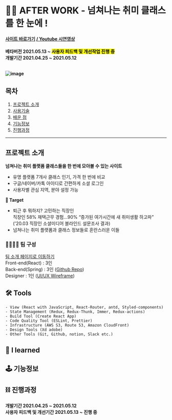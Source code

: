 # 🤹‍♀️ AFTER WORK - 넘쳐나는 취미 클래스를 한 눈에 !

<h4><a href="https://afterwork.co.kr/" target="_blank">사이트 바로가기</a> <a href="" target="_blank"> / Youtube 시연영상</a><h4>

베타버전 2021.05.13 ~ <mark style='background-color: yellow'>사용자 피드백 및 개선작업 진행 중</mark>
<br/>
개발기간 2021.04.25 ~ 2021.05.12
<br/>
<br/>
  
![image](https://user-images.githubusercontent.com/68773118/118111208-57345c80-b41e-11eb-948a-982b78a7bc50.png)

## 목차

1. [프로젝트 소개](#프로젝트-소개)
2. [사용기술](#-tools)<br/>
3. [배운 점](#-i-learned)<br/>
4. [기능정보](#-기능정보)<br/>
5. [진행과정](#-진행과정)<br/>

---

## 프로젝트 소개

**넘쳐나는 취미 플랫폼 클래스들을 한 번에 모아볼 수 있는 사이트**

- 유명 플랫폼 7개사 클래스 인기, 가격 한 번에 비교
- 구글/네이버/카톡 아이디로 간편하게 소셜 로그인
- 사용자별 관심 지역, 분야 설정 가능

**🎯 Target**

- 퇴근 후 뭐하지? 고민하는 직장인 <br/> 직장인 58% 재택근무 경험…90% “증가된 여가시간에 새 취미생활 하고파” <br/> ('20.03 직장인 소셜미디어 블라인드 설문조사 결과)
- 넘쳐나는 취미 플랫폼과 클래스 정보들로 혼란스러운 이들

### 👨‍👩‍👧‍👧 팀 구성

[팀 소개 페이지로 이동하기](https://www.notion.so/AFTER-WORK-f6996fa9da9448928340463d6f5bd851) <br/>
Front-end(React) : 3인 <br/>
Back-end(Spring) : 3인 ([Github Repo](https://github.com/seongbinko/afterwork)) <br/>
Designer : 1인 ([UI/UX Wireframe](https://xd.adobe.com/view/6930efb5-2686-4843-921c-c8a87578a9e6-3c63/grid)) <br/>

## 🛠 Tools

```
- View (React with JavaScript, React-Router, antd, Styled-components)
- State Management (Redux, Redux-Thunk, Immer, Redux-actions)
- Build Tool (Create React App)
- Code Quality Tool (ESLint, Prettier)
- Infrastructure (AWS S3, Route 53, Amazon CloudFront)
- Design Tools (Xd adobe)
- Other Tools (Git, Github, notion, Slack etc.)
```

## 🔎 I learned

## 🕹 기능정보

## ⛓ 진행과정

**개발기간 2021.04.25 ~ 2021.05.12** <br/>
**사용자 피드백 및 개선기간 2021.05.13 ~ 진행 중**
<br/>
